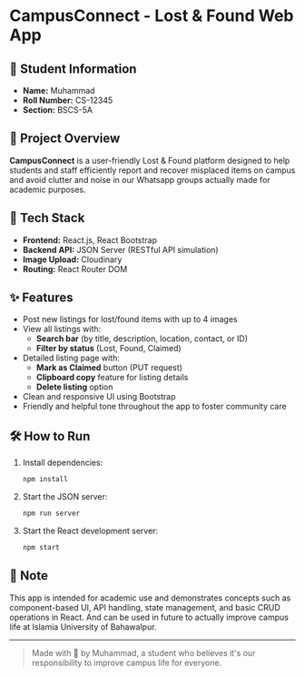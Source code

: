 # CampusConnect - Lost & Found Web App

## 👤 Student Information
- **Name:** Muhammad
- **Roll Number:** CS-12345
- **Section:** BSCS-5A

## 📘 Project Overview
**CampusConnect** is a user-friendly Lost & Found platform designed to help students and staff efficiently report and recover misplaced items on campus and avoid clutter and noise in our Whatsapp groups actually made for academic purposes.

## 🔧 Tech Stack
- **Frontend:** React.js, React Bootstrap
- **Backend API:** JSON Server (RESTful API simulation)
- **Image Upload:** Cloudinary
- **Routing:** React Router DOM

## ✨ Features
- Post new listings for lost/found items with up to 4 images
- View all listings with:
  - **Search bar** (by title, description, location, contact, or ID)
  - **Filter by status** (Lost, Found, Claimed)
- Detailed listing page with:
  - **Mark as Claimed** button (PUT request)
  - **Clipboard copy** feature for listing details
  - **Delete listing** option
- Clean and responsive UI using Bootstrap
- Friendly and helpful tone throughout the app to foster community care

## 🛠️ How to Run
1. Install dependencies:
   ```bash
   npm install
   ```

2. Start the JSON server:
   ```bash
   npm run server
   ```

3. Start the React development server:
   ```bash
   npm start
   ```

## 🔗 Note
This app is intended for academic use and demonstrates concepts such as component-based UI, API handling, state management, and basic CRUD operations in React. And can be used in future to actually improve campus life at Islamia University of Bahawalpur.

---

> Made with 💛 by Muhammad, a student who believes it's our responsibility to improve campus life for everyone.

